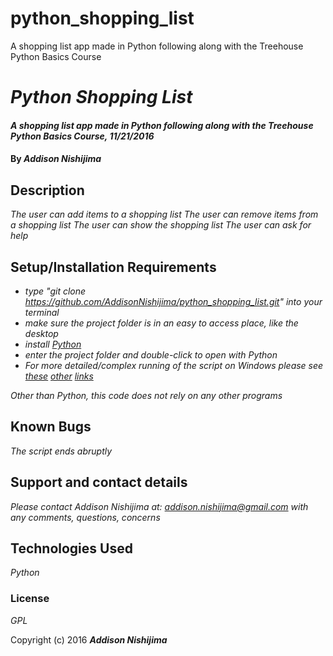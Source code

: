 # python_shopping_list
A shopping list app made in Python following along with the Treehouse Python Basics Course

# _Python Shopping List_

#### _A shopping list app made in Python following along with the Treehouse Python Basics Course, 11/21/2016_

#### By _**Addison Nishijima**_

## Description

_The user can add items to a shopping list_
_The user can remove items from a shopping list_
_The user can show the shopping list_
_The user can ask for help_

## Setup/Installation Requirements

* _type "git clone https://github.com/AddisonNishijima/python_shopping_list.git" into your terminal_
* _make sure the project folder is in an easy to access place, like the desktop_
* _install [Python](https://www.python.org/downloads/)_
* _enter the project folder and double-click to open with Python_
* _For more detailed/complex running of the script on Windows please see [these](http://www.python-course.eu/python3_execute_script.php) [other](https://docs.python.org/3.5/faq/windows.html) [links](https://docs.python.org/2/tutorial/interpreter.html)_

_Other than Python, this code does not rely on any other programs_

## Known Bugs

_The script ends abruptly_

## Support and contact details

_Please contact Addison Nishijima at: addison.nishijima@gmail.com with any comments, questions, concerns_

## Technologies Used

_Python_

### License

*GPL*

Copyright (c) 2016 **_Addison Nishijima_**
